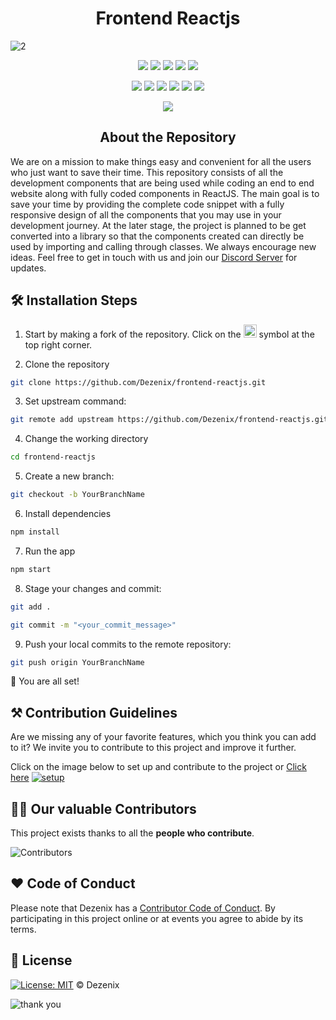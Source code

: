 <h1 align="center">Frontend Reactjs</h1>

![2](https://user-images.githubusercontent.com/79747022/138426402-b8c4baf4-c1ed-4ee2-9005-157c8ada8883.png)

<div align="center">

<a href="https://github.com/Dezenix/frontend-reactjs"><img src="https://badges.frapsoft.com/os/v1/open-source.svg?v=103"></a>
<a href="https://github.com/Dezenix/frontend-reactjs"><img src="https://img.shields.io/badge/Built%20by-Designers-0059b3"></a>
<a href="https://github.com/Dezenix/frontend-reactjs"><img src="https://img.shields.io/static/v1.svg?label=Contributions&message=Welcome&color=yellow"></a>
<a href="https://github.com/smaranjitghose/"><img src="https://img.shields.io/badge/Maintained%3F-yes-brightgreen.svg?v=103"></a>
<a href="https://github.com/Dezenix/frontend-reactjs/blob/master/LICENSE"><img src="https://img.shields.io/badge/license-MIT-blue.svg?v=103"></a>

<a href="https://github.com/Dezenix/frontend-reactjs/graphs/contributors"><img src="https://img.shields.io/github/contributors/Dezenix/frontend-reactjs?color=brightgreen"></a>
<a href="https://github.com/Dezenix/frontend-reactjs/stargazers"><img src="https://img.shields.io/github/stars/Dezenix/frontend-reactjs?color=0059b3"></a>
<a href="https://github.com/Dezenix/frontend-reactjs/network/members"><img src="https://img.shields.io/github/forks/Dezenix/frontend-reactjs?color=yellow"></a>
<a href="https://github.com/Dezenix/frontend-reactjs/issues?q=is%3Aissue+is%3Aclosed"><img src="https://img.shields.io/github/issues-closed-raw/Dezenix/frontend-reactjs?color=yellow"></a>
<a href="https://github.com/Dezenix/frontend-reactjs/pulls"><img src="https://img.shields.io/github/issues-pr/Dezenix/frontend-reactjs?color=brightgreen"></a>
<a href="https://github.com/Dezenix/frontend-reactjs/pulls?q=is%3Apr+is%3Aclosed"><img src="https://img.shields.io/github/issues-pr-closed-raw/Dezenix/frontend-reactjs?color=0059b3"></a>
<!-- <a href="https://github.com/Dezenix/frontend-reactjs/issues"><img src="https://img.shields.io/github/issues/Dezenix/frontend-reactjs?color=0059b3"></a> -->
<img src="https://user-images.githubusercontent.com/73097560/115834477-dbab4500-a447-11eb-908a-139a6edaec5c.gif">
</div>

<h2 align="center">About the Repository</h2>

We are on a mission to make things easy and convenient for all the users who just want to save their time. This repository consists of all the development components that are being used while coding an end to end website along with fully coded components in ReactJS. The main goal is to save your time by providing the complete code snippet with a fully responsive design of all the components that you may use in your development journey. At the later stage, the project is planned to be get converted into a library so that the components created can directly be used by importing and calling through classes. We always encourage new ideas. Feel free to get in touch with us and join our [Discord Server](https://discord.gg/F3TtF5AHKz) for updates.

## 🛠️ Installation Steps

1. Start by making a fork of the repository. Click on the <a href="https://github.com/Dezenix/frontend-reactjs/fork"><img src="https://i.imgur.com/G4z1kEe.png" height="21" width="21"></a> symbol at the top right corner.

2. Clone the repository

```bash
git clone https://github.com/Dezenix/frontend-reactjs.git
```

3. Set upstream command:

```bash
git remote add upstream https://github.com/Dezenix/frontend-reactjs.git
```

4. Change the working directory

```bash
cd frontend-reactjs
```
5. Create a new branch:

```bash
git checkout -b YourBranchName
```

6. Install dependencies

```bash
npm install
```

7. Run the app

```bash
npm start
```

8. Stage your changes and commit:

```bash
git add .
```

```bash
git commit -m "<your_commit_message>"
```

9. Push your local commits to the remote repository:

```bash
git push origin YourBranchName
```

🌟 You are all set!

## ⚒️ Contribution Guidelines

Are we missing any of your favorite features, which you think you can add to it? We invite you to contribute to this project and improve it further.

Click on the image below to set up and contribute to the project or [Click here](https://github.com/Dezenix/.github/blob/main/CONTRIBUTING.md)
[![setup](https://user-images.githubusercontent.com/79747022/138315489-6cd2c72b-8b48-4c0b-ab88-94b652b32b69.png)](https://github.com/Dezenix/.github/blob/main/CONTRIBUTING.md)

## 👨‍💻 Our valuable Contributors

This project exists thanks to all the **people who contribute**.

![Contributors](https://contributors-img.web.app/image?repo=Dezenix/frontend-reactjs)

## ❤️ Code of Conduct

Please note that Dezenix has a [Contributor Code of Conduct](https://github.com/Dezenix/.github/blob/main/CODE_OF_CONDUCT.md). By participating in this project online or at events you agree to abide by its terms.

## 📜 License

[![License: MIT](https://img.shields.io/badge/License-MIT-yellow.svg)](./LICENSE) © Dezenix

![thank you](https://user-images.githubusercontent.com/79747022/138315571-2fada971-61f9-4008-9fa0-ac60bd655056.png)
